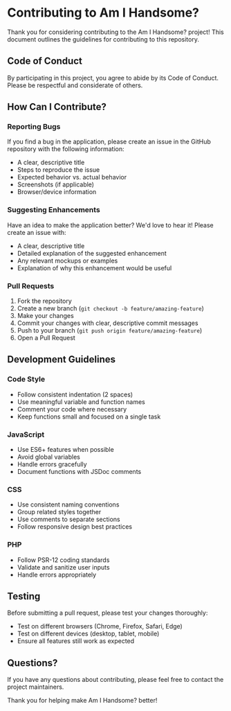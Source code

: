 # Contributing to Am I Handsome?

Thank you for considering contributing to the Am I Handsome? project! This document outlines the guidelines for contributing to this repository.

## Code of Conduct

By participating in this project, you agree to abide by its Code of Conduct. Please be respectful and considerate of others.

## How Can I Contribute?

### Reporting Bugs

If you find a bug in the application, please create an issue in the GitHub repository with the following information:

- A clear, descriptive title
- Steps to reproduce the issue
- Expected behavior vs. actual behavior
- Screenshots (if applicable)
- Browser/device information

### Suggesting Enhancements

Have an idea to make the application better? We'd love to hear it! Please create an issue with:

- A clear, descriptive title
- Detailed explanation of the suggested enhancement
- Any relevant mockups or examples
- Explanation of why this enhancement would be useful

### Pull Requests

1. Fork the repository
2. Create a new branch (`git checkout -b feature/amazing-feature`)
3. Make your changes
4. Commit your changes with clear, descriptive commit messages
5. Push to your branch (`git push origin feature/amazing-feature`)
6. Open a Pull Request

## Development Guidelines

### Code Style

- Follow consistent indentation (2 spaces)
- Use meaningful variable and function names
- Comment your code where necessary
- Keep functions small and focused on a single task

### JavaScript

- Use ES6+ features when possible
- Avoid global variables
- Handle errors gracefully
- Document functions with JSDoc comments

### CSS

- Use consistent naming conventions
- Group related styles together
- Use comments to separate sections
- Follow responsive design best practices

### PHP

- Follow PSR-12 coding standards
- Validate and sanitize user inputs
- Handle errors appropriately

## Testing

Before submitting a pull request, please test your changes thoroughly:

- Test on different browsers (Chrome, Firefox, Safari, Edge)
- Test on different devices (desktop, tablet, mobile)
- Ensure all features still work as expected

## Questions?

If you have any questions about contributing, please feel free to contact the project maintainers.

Thank you for helping make Am I Handsome? better! 